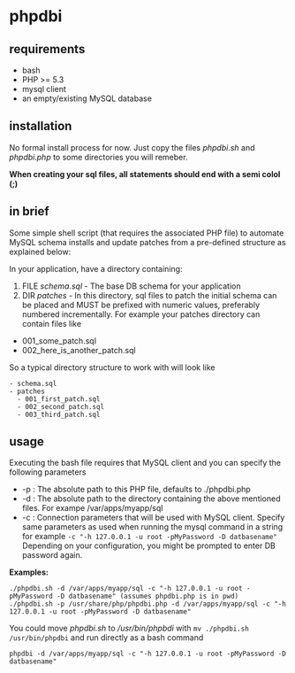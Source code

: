phpdbi
======

## requirements

- bash
- PHP >= 5.3
- mysql client
- an empty/existing MySQL database
 
## installation

No formal install process for now. Just copy the files *phpdbi.sh* and *phpdbi.php* to some directories you will remeber.

**When creating your sql files, all statements should end with a semi colol (;)**

## in brief

Some simple shell script (that requires the associated PHP file) to automate MySQL schema installs and update patches from a pre-defined structure as explained below:
 
In your application, have a directory containing:

 1. FILE *schema.sql* - The base DB schema for your application
 2. DIR *patches* - In this directory, sql files to patch the initial schema can be placed and MUST be prefixed
 with numeric values, preferably numbered incrementally. For example your patches directory can contain files like
  - 001_some_patch.sql
  - 002_here_is_another_patch.sql
 
So a typical directory structure to work with will look like
```
- schema.sql
- patches
  - 001_first_patch.sql
  - 002_second_patch.sql
  - 003_third_patch.sql
```

## usage

 Executing the bash file requires that MySQL client and you can specify the following parameters
  
 * -p : The absolute path to this PHP file, defaults to ./phpdbi.php
 * -d : The absolute path to the directory containing the above mentioned files. For exampe /var/apps/myapp/sql
 * -c : Connection parameters that will be used with MySQL client. Specify same parameters as used when running the
 		mysql command in a string for example `-c "-h 127.0.0.1 -u root -pMyPassword -D datbasename"`
 	Depending on your configuration, you might be prompted to enter DB password again.
  
 **Examples:**
 ```
 ./phpdbi.sh -d /var/apps/myapp/sql -c "-h 127.0.0.1 -u root -pMyPassword -D datbasename" (assumes phpdbi.php is in pwd)
 ./phpdbi.sh -p /usr/share/php/phpdbi.php -d /var/apps/myapp/sql -c "-h 127.0.0.1 -u root -pMyPassword -D datbasename"
 ```
 You could move *phpdbi.sh* to */usr/bin/phpbdi* with `mv ./phpdbi.sh /usr/bin/phpdbi` and run directly as a bash command 
 
 ```
 phpdbi -d /var/apps/myapp/sql -c "-h 127.0.0.1 -u root -pMyPassword -D datbasename"
 ```
